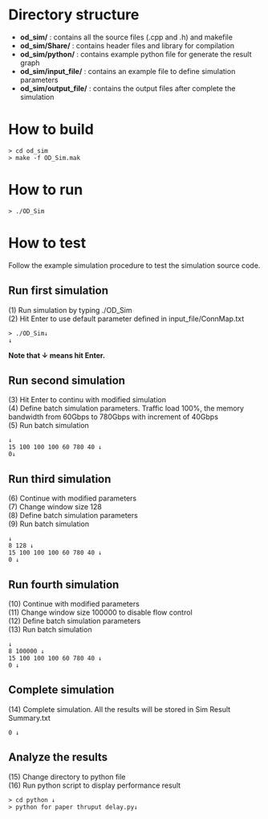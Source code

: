 
# Directory structure 
- **od_sim/** : contains all the source files (.cpp and .h) and makefile
- **od_sim/Share/** : contains header files and library for compilation
- **od_sim/python/** : contains example python file for generate the result graph
- **od_sim/input_file/** : contains an example file to define simulation parameters 
- **od_sim/output_file/** : contains the output files after complete the simulation

# How to build
	> cd od_sim
	> make -f OD_Sim.mak

# How to run
	> ./OD_Sim

# How to test
Follow the example simulation procedure to test the simulation source code. 
## Run first simulation 
(1) Run simulation by typing ./OD_Sim <br>
(2) Hit Enter to use default parameter defined in input_file/ConnMap.txt  <br>

	> ./OD_Sim↓ 
	↓ 
**Note that ↓ means hit Enter.** 
## Run second simulation 
(3) Hit Enter to continu with modified simulation <br>
(4) Define batch simulation parameters. Traffic load 100%, the memory bandwidth from 60Gbps to 780Gbps with increment of 40Gbps<br>
(5) Run batch simulation <br>

	↓
	15 100 100 100 60 780 40 ↓ 
	0↓ 
	
## Run third simulation 
(6) Continue with modified parameters<br>
(7) Change window size 128<br>
(8) Define batch simulation parameters<br>
(9) Run batch simulation<br>

	↓ 
	8 128 ↓ 
	15 100 100 100 60 780 40 ↓ 
	0 ↓ 
	
## Run fourth simulation 
(10) Continue with modified parameters<br>
(11) Change window size 100000 to disable flow control<br>
(12) Define batch simulation parameters<br>
(13) Run batch simulation<br>

	↓ 
	8 100000 ↓ 
	15 100 100 100 60 780 40 ↓ 
	0 ↓ 
	
## Complete simulation 
(14) Complete simulation. All the results will be stored in Sim Result Summary.txt<br>

	0 ↓ 
## Analyze the results 
(15) Change directory to python file<br>
(16) Run python script to display performance result<br>

	> cd python ↓ 
	> python for paper thruput delay.py↓ 
	
